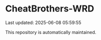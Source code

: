 # CheatBrothers-WRD

Last updated: 2025-06-08 05:59:55

This repository is automatically maintained.

